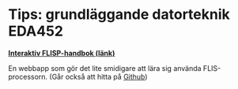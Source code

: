 # Tips: grundläggande datorteknik EDA452

**[Interaktiv FLISP-handbok (länk)](https://eli.nu/grudat/)**

En webbapp som gör det lite smidigare att lära sig använda FLIS-processorn.
(Går också att hitta på [Github](https://github.com/adelhult/grudat))
